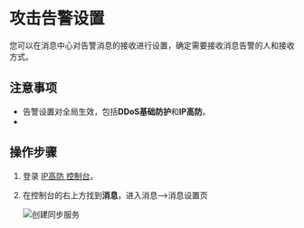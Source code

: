 # 攻击告警设置

您可以在消息中心对告警消息的接收进行设置，确定需要接收消息告警的人和接收方式。

## 注意事项
- 告警设置对全局生效，包括**DDoS基础防护**和**IP高防**。
-

## 操作步骤
1. 登录 [IP高防 控制台](https://ip-anti-console.jdcloud.com/instancelist)。
2. 在控制台的右上方找到**消息**，进入消息-->消息设置页


   ![创建同步服务](../../../../../image/mongodb/mongo-045.png)
